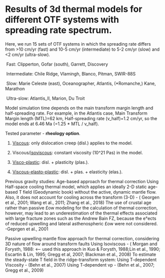 # Results of 3d thermal models for different OTF systems with spreading rate spectrum.

Here, we run 15 sets of OTF systems in which the spreading rate differs from >10 cm/yr (fast) and 10-5 cm/yr (intermediate) to 5-2 cm/yr (slow) and <2 cm/yr (ultra-slow).

​	Fast: Clipperton, Gofar (south), Garrett, Discovery

​	Intermediate:  Chile Ridge, Vlamingh, Blanco, Pitman, SWIR-88S

​	Slow: Marie Celeste (east), Oceanographer, Atlantis, (*Romanche,) Kane, Marathon

​	Ultra-slow: Atlantis_II, Marion, Du Troit


Model simulation time depends on the main transform margin length and half-spreading rate.
For example, in the Atlantis case, Main Transform Margin length (MTL)=62 km, Half-spreading rate (v_half)=1.2 cm/yr, so the model ends at 6.46 Ma (=1.25 * MTL / v_half). 


Tested parameter - **rheology option**.

1. <u>Viscous</u>: only dislocation creep (disl.) applies to the model.

2. Viscous/<u>isoviscous</u>: constant viscosity (10^21 Pas) in the model.

3. <u>Visco-plastic</u>: disl. + plasticity (plas.).

4. <u>Viscous-elasto-plastic</u>: disl. + plas. + elasticity (elas.).

Previous gravity studies: 
Age-based approach for thermal correction
    Using Half-space cooling thermal model, which applies an ideally 2-D static age-based T field (Geodynamic book) without the active, dynamic mantle flow. Also, it does not account for cooling across the transform (3-D) - ( Georgen et al., 2001; Wang et al., 2011; Zhang et al., 2018)
    The use of crustal age rather than passive £ow modeling for the calculation of thermal correction, however, may lead to an underestimation of the thermal effects associated with large fracture zones such as the Andrew Bain FZ, because the e°ects of reduced upwelling and lateral asthenospheric £ow were not considered. -Geprgen et al., 2001

Passive upwelling mantle flow approach for thermal correction, considering 3D nature of flow around transform faults
    Using Isoviscous - ( Morgan and Forysth, 1988: <-- used this approach in Kuo & Forysth, 1988;Lin et al., 1990; Escartin & Lin, 1995; Gregg et al, 2007; Blackman et al., 2008)
To estimate the steady-state T field in the ridge-transform system:
    Using T-dependent Viscosity - (Behn et al., 2007)
    Using T-dependent vp -  (Behn et al., 2007; Gregg et al., 2009)

 
